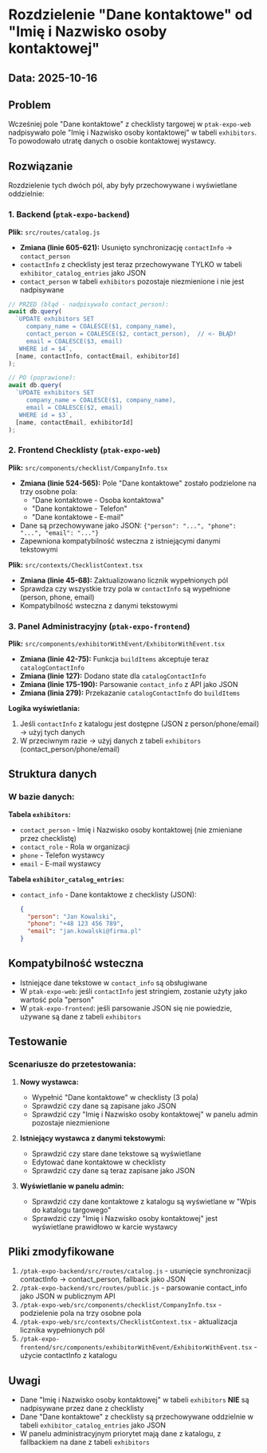 # Rozdzielenie "Dane kontaktowe" od "Imię i Nazwisko osoby kontaktowej"

## Data: 2025-10-16

## Problem
Wcześniej pole "Dane kontaktowe" z checklisty targowej w `ptak-expo-web` nadpisywało pole "Imię i Nazwisko osoby kontaktowej" w tabeli `exhibitors`. To powodowało utratę danych o osobie kontaktowej wystawcy.

## Rozwiązanie
Rozdzielenie tych dwóch pól, aby były przechowywane i wyświetlane oddzielnie:

### 1. Backend (`ptak-expo-backend`)
**Plik:** `src/routes/catalog.js`

- **Zmiana (linie 605-621):** Usunięto synchronizację `contactInfo` → `contact_person`
- `contactInfo` z checklisty jest teraz przechowywane TYLKO w tabeli `exhibitor_catalog_entries` jako JSON
- `contact_person` w tabeli `exhibitors` pozostaje niezmienione i nie jest nadpisywane

```javascript
// PRZED (błąd - nadpisywało contact_person):
await db.query(
  `UPDATE exhibitors SET 
     company_name = COALESCE($1, company_name),
     contact_person = COALESCE($2, contact_person),  // <- BŁĄD!
     email = COALESCE($3, email)
   WHERE id = $4`,
  [name, contactInfo, contactEmail, exhibitorId]
);

// PO (poprawione):
await db.query(
  `UPDATE exhibitors SET 
     company_name = COALESCE($1, company_name),
     email = COALESCE($2, email)
   WHERE id = $3`,
  [name, contactEmail, exhibitorId]
);
```

### 2. Frontend Checklisty (`ptak-expo-web`)

**Plik:** `src/components/checklist/CompanyInfo.tsx`

- **Zmiana (linie 524-565):** Pole "Dane kontaktowe" zostało podzielone na trzy osobne pola:
  - "Dane kontaktowe - Osoba kontaktowa"
  - "Dane kontaktowe - Telefon"
  - "Dane kontaktowe - E-mail"
- Dane są przechowywane jako JSON: `{"person": "...", "phone": "...", "email": "..."}`
- Zapewniona kompatybilność wsteczna z istniejącymi danymi tekstowymi

**Plik:** `src/contexts/ChecklistContext.tsx`

- **Zmiana (linie 45-68):** Zaktualizowano licznik wypełnionych pól
- Sprawdza czy wszystkie trzy pola w `contactInfo` są wypełnione (person, phone, email)
- Kompatybilność wsteczna z danymi tekstowymi

### 3. Panel Administracyjny (`ptak-expo-frontend`)

**Plik:** `src/components/exhibitorWithEvent/ExhibitorWithEvent.tsx`

- **Zmiana (linie 42-75):** Funkcja `buildItems` akceptuje teraz `catalogContactInfo`
- **Zmiana (linie 127):** Dodano state dla `catalogContactInfo`
- **Zmiana (linie 175-190):** Parsowanie `contact_info` z API jako JSON
- **Zmiana (linia 279):** Przekazanie `catalogContactInfo` do `buildItems`

**Logika wyświetlania:**
1. Jeśli `contactInfo` z katalogu jest dostępne (JSON z person/phone/email) → użyj tych danych
2. W przeciwnym razie → użyj danych z tabeli `exhibitors` (contact_person/phone/email)

## Struktura danych

### W bazie danych:

**Tabela `exhibitors`:**
- `contact_person` - Imię i Nazwisko osoby kontaktowej (nie zmieniane przez checklistę)
- `contact_role` - Rola w organizacji
- `phone` - Telefon wystawcy
- `email` - E-mail wystawcy

**Tabela `exhibitor_catalog_entries`:**
- `contact_info` - Dane kontaktowe z checklisty (JSON):
  ```json
  {
    "person": "Jan Kowalski",
    "phone": "+48 123 456 789",
    "email": "jan.kowalski@firma.pl"
  }
  ```

## Kompatybilność wsteczna

- Istniejące dane tekstowe w `contact_info` są obsługiwane
- W `ptak-expo-web`: jeśli `contactInfo` jest stringiem, zostanie użyty jako wartość pola "person"
- W `ptak-expo-frontend`: jeśli parsowanie JSON się nie powiedzie, używane są dane z tabeli `exhibitors`

## Testowanie

### Scenariusze do przetestowania:

1. **Nowy wystawca:**
   - Wypełnić "Dane kontaktowe" w checklisty (3 pola)
   - Sprawdzić czy dane są zapisane jako JSON
   - Sprawdzić czy "Imię i Nazwisko osoby kontaktowej" w panelu admin pozostaje niezmienione

2. **Istniejący wystawca z danymi tekstowymi:**
   - Sprawdzić czy stare dane tekstowe są wyświetlane
   - Edytować dane kontaktowe w checklisty
   - Sprawdzić czy dane są teraz zapisane jako JSON

3. **Wyświetlanie w panelu admin:**
   - Sprawdzić czy dane kontaktowe z katalogu są wyświetlane w "Wpis do katalogu targowego"
   - Sprawdzić czy "Imię i Nazwisko osoby kontaktowej" jest wyświetlane prawidłowo w karcie wystawcy

## Pliki zmodyfikowane

1. `/ptak-expo-backend/src/routes/catalog.js` - usunięcie synchronizacji contactInfo → contact_person, fallback jako JSON
2. `/ptak-expo-backend/src/routes/public.js` - parsowanie contact_info jako JSON w publicznym API
3. `/ptak-expo-web/src/components/checklist/CompanyInfo.tsx` - podzielenie pola na trzy osobne pola
4. `/ptak-expo-web/src/contexts/ChecklistContext.tsx` - aktualizacja licznika wypełnionych pól
5. `/ptak-expo-frontend/src/components/exhibitorWithEvent/ExhibitorWithEvent.tsx` - użycie contactInfo z katalogu

## Uwagi

- Dane "Imię i Nazwisko osoby kontaktowej" w tabeli `exhibitors` **NIE** są nadpisywane przez dane z checklisty
- Dane "Dane kontaktowe" z checklisty są przechowywane oddzielnie w tabeli `exhibitor_catalog_entries` jako JSON
- W panelu administracyjnym priorytet mają dane z katalogu, z fallbackiem na dane z tabeli `exhibitors`


